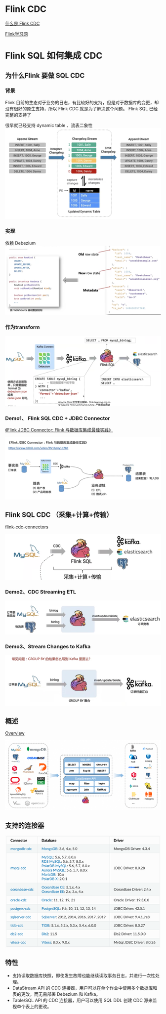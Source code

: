 # Flink CDC
[什么是 Flink CDC](https://github.com/ververica/flink-cdc-connectors)

[Flink学习网](https://flink-learning.org.cn/)

# Flink SQL 如何集成 CDC
## 为什么Flink 要做 SQL CDC
### 背景
Flink 目前的生态对于业务的日志，有比较好的支持，但是对于数据库的变更，却没有很好的原生支持，所以 Flink CDC 就是为了解决这个问题。
Flink SQL 已经完整的支持了

很早就已经支持 dynamic table 、流表二象性
![changeLog.png](images%2FchangeLog.png)
### 实现
依赖 Debezium
![img.png](images/img.png)
### 作为transform
![asTransformer.png](images%2FasTransformer.png)

### Demo1、 Flink SQL CDC + JDBC Connector

[《Flink JDBC Connector: Flink 与数据库集成最佳实践》](https://www.bilibili.com/video/BV1bp4y1q78d/?vd_source=813e06e79e80b4bb9b0ae52ab18d766c)

![flinkSQLCDC_JDBCConnector.png](images%2FflinkSQLCDC_JDBCConnector.png)


## Flink SQL CDC （采集+计算+传输）
[flink-cdc-connectors](https://github.com/ververica/flink-cdc-connectors)

![flinkSQLCDC_ETL.png](images%2FflinkSQLCDC_ETL.png)

### Demo2、CDC Streaming ETL
![CDCStreamingETL.jpg](images%2FCDCStreamingETL.jpg)

### Demo3、Stream Changes to Kafka
![StreamingChanges2Kafka.jpg](images%2FStreamingChanges2Kafka.jpg)

## 概述
[Overview](https://ververica.github.io/flink-cdc-connectors/master/content/about.html) 

![Flink CDC](images/flink-cdc.png)

## 支持的连接器
![support-connector.png](images%2Fsupport-connector.png)

## 特性
- 支持读取数据库快照，即使发生故障也能继续读取事务日志，并进行一次性处理。
- DataStream API 的 CDC 连接器，用户可以在单个作业中使用多个数据库和表的更改，而无需部署 Debezium 和 Kafka。
- Table/SQL API 的 CDC 连接器，用户可以使用 SQL DDL 创建 CDC 源来监视单个表上的更改。
